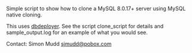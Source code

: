 Simple script to show how to clone a MySQL 8.0.17+ server using MySQL native cloning.

This uses [dbdeployer](https://github.com/datacharmer/dbdeployer).
See the script clone_script for details and sample_output.log
for an example of what you would see.

Contact: Simon Mudd <sjmudd@pobox.com>
